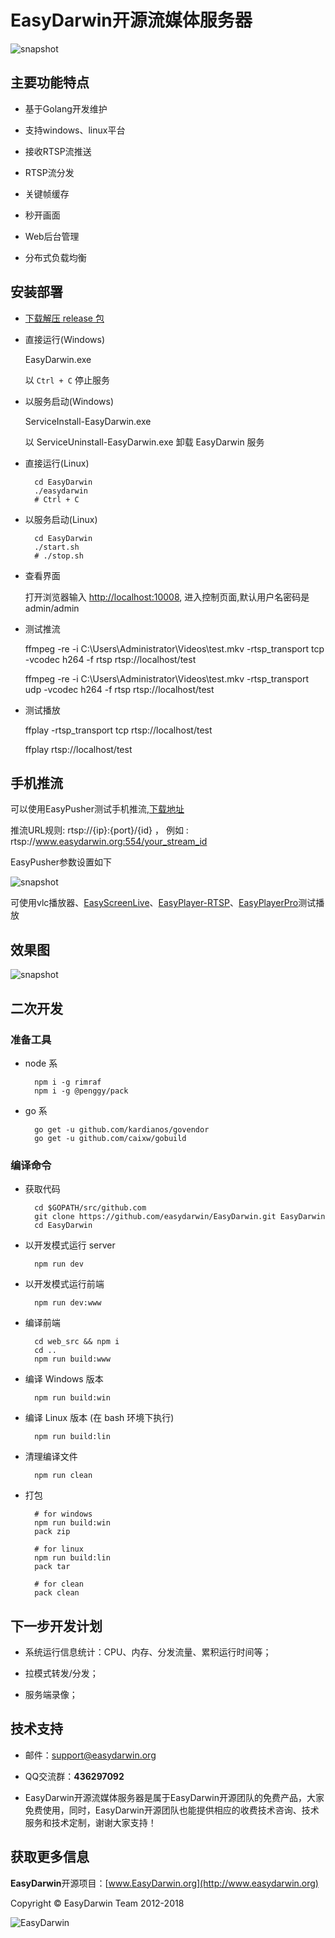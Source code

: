 # EasyDarwin开源流媒体服务器

![snapshot](http://ww1.sinaimg.cn/large/79414a05ly1fwzq9dirmij212u0ipwg9.jpg)
 
## 主要功能特点

- 基于Golang开发维护

- 支持windows、linux平台

- 接收RTSP流推送

- RTSP流分发

- 关键帧缓存

- 秒开画面

- Web后台管理

- 分布式负载均衡


## 安装部署

- [下载解压 release 包](https://github.com/EasyDarwin/EasyDarwin/releases)

- 直接运行(Windows)

    EasyDarwin.exe
    
    以 `Ctrl + C` 停止服务

- 以服务启动(Windows)

    ServiceInstall-EasyDarwin.exe
    
    以 ServiceUninstall-EasyDarwin.exe 卸载 EasyDarwin 服务

- 直接运行(Linux)

		cd EasyDarwin
		./easydarwin
		# Ctrl + C

- 以服务启动(Linux)

		cd EasyDarwin
		./start.sh
		# ./stop.sh

- 查看界面
	
	打开浏览器输入 [http://localhost:10008](http://localhost:10008), 进入控制页面,默认用户名密码是admin/admin

- 测试推流

	ffmpeg -re -i C:\Users\Administrator\Videos\test.mkv -rtsp_transport tcp -vcodec h264 -f rtsp rtsp://localhost/test

	ffmpeg -re -i C:\Users\Administrator\Videos\test.mkv -rtsp_transport udp -vcodec h264 -f rtsp rtsp://localhost/test
			

- 测试播放

	ffplay -rtsp_transport tcp rtsp://localhost/test

	ffplay rtsp://localhost/test 


## 手机推流

可以使用EasyPusher测试手机推流,[下载地址](https://github.com/EasyDSS/EasyPusher)

推流URL规则: rtsp://{ip}:{port}/{id} ， 例如 : rtsp://www.easydarwin.org:554/your_stream_id

EasyPusher参数设置如下

![snapshot](http://ww1.sinaimg.cn/large/79414a05ly1fwzqe8oyjxj20u01hcafw.jpg)

可使用vlc播放器、[EasyScreenLive](https://github.com/EasyDSS/EasyScreenLive)、[EasyPlayer-RTSP](https://github.com/EasyDSS/EasyPlayer-RTSP-Win/releases)、[EasyPlayerPro](https://github.com/EasyDSS/EasyPlayerPro-Win)测试播放

## 效果图

![snapshot](http://ww1.sinaimg.cn/large/79414a05ly1fwzqdbi8efj20w00mrn0c.jpg)

## 二次开发

### 准备工具

- node 系

        npm i -g rimraf
        npm i -g @penggy/pack

- go 系

        go get -u github.com/kardianos/govendor
        go get -u github.com/caixw/gobuild

### 编译命令

- 获取代码

        cd $GOPATH/src/github.com
        git clone https://github.com/easydarwin/EasyDarwin.git EasyDarwin
        cd EasyDarwin

- 以开发模式运行 server

        npm run dev

- 以开发模式运行前端

        npm run dev:www       

- 编译前端

        cd web_src && npm i
        cd ..
        npm run build:www

- 编译 Windows 版本

        npm run build:win

- 编译 Linux 版本 (在 bash 环境下执行)

        npm run build:lin       

- 清理编译文件

        npm run clean 

- 打包

        # for windows
        npm run build:win
        pack zip

        # for linux 
        npm run build:lin
        pack tar

        # for clean
        pack clean

## 下一步开发计划

- 系统运行信息统计：CPU、内存、分发流量、累积运行时间等；

- 拉模式转发/分发；

- 服务端录像；


## 技术支持

- 邮件：[support@easydarwin.org](mailto:support@easydarwin.org) 

- QQ交流群：**436297092**

- EasyDarwin开源流媒体服务器是属于EasyDarwin开源团队的免费产品，大家免费使用，同时，EasyDarwin开源团队也能提供相应的收费技术咨询、技术服务和技术定制，谢谢大家支持！


## 获取更多信息

**EasyDarwin**开源项目：[www.EasyDarwin.org](http://www.easydarwin.org)

Copyright &copy; EasyDarwin Team 2012-2018

![EasyDarwin](http://www.easydarwin.org/skin/easydarwin/images/wx_qrcode.jpg)